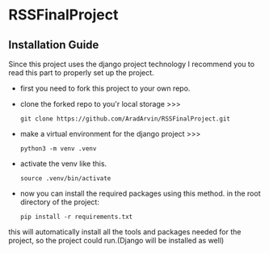 # RSSFinalProject

## Installation Guide

Since this project uses the django project technology I recommend you to read this part to properly set up the project.

- first you need to fork this project to your own repo.


- clone the forked repo to you'r local storage >>>
    
    `git clone https://github.com/AradArvin/RSSFinalProject.git`


- make a virtual environment for the django project >>>
    
    `python3 -m venv .venv`


- activate the venv like this.

    `source .venv/bin/activate`


- now you can install the required packages using this method. in the root directory of the project:

    `pip install -r requirements.txt`

this will automatically install all the tools and packages needed for the project, so the project could run.(Django will be installed as well)
